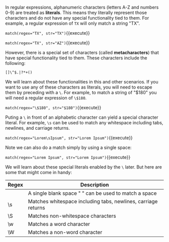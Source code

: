 


In regular expressions, alphanumeric characters (letters A-Z and numbers 0-9) are treated as **literals**. This means they literally represent those characters and do not have any special functionality tied to them. For example, a regular expression of `TX` will only match a string "TX". 

`match(regex="TX", str="TX")`{{execute}}

`match(regex="TX", str="AZ")`{{execute}}

However, there is a special set of characters (called **metacharacters**) that have special functionality tied to them. These characters include the following: 

`[]\^$.|?*+()`

We will learn about these functionalities in this and other scenarios. If you want to use any of these characters as literals, you will need to escape them by preceding with a `\`. For example, to match a string of "$180" you will need a regular expression of `\$180`. 

`match(regex="\$180", str="$180")`{{execute}}


Puting a `\` in front of an alphabetic character can yield a special character literal. For example, `\s` can be used to match any whitespace including tabs, newlines, and carriage returns. 

`match(regex="Lorem\sIpsum", str="Lorem Ipsum")`{{execute}}

Note we can also do a match simply by using a single space: 

`match(regex="Lorem Ipsum", str="Lorem Ipsum")`{{execute}}

We will learn about these special literals enabled by the `\` later. But here are some that might come in handy: 

|Regex|Description|
|---|---|
| | A single blank space " " can be used to match a space|
|\s|Matches whitespace including tabs, newlines, carriage returns|
|\S|Matches non-whitespace characters|
|\w|Matches a word character|
|\W|Matches a non-word character|


